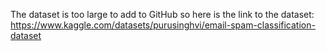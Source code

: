 The dataset is too large to add to GitHub so here is the link to the dataset: https://www.kaggle.com/datasets/purusinghvi/email-spam-classification-dataset